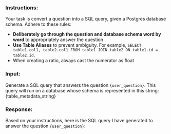 ### Instructions:
Your task is convert a question into a SQL query, given a Postgres database schema.
Adhere to these rules:
- **Deliberately go through the question and database schema word by word** to appropriately answer the question
- **Use Table Aliases** to prevent ambiguity. For example, `SELECT table1.col1, table2.col1 FROM table1 JOIN table2 ON table1.id = table2.id`.
- When creating a ratio, always cast the numerator as float

### Input:
Generate a SQL query that answers the question `{user_question}`.
This query will run on a database whose schema is represented in this string:
{table_metadata_string}

### Response:
Based on your instructions, here is the SQL query I have generated to answer the question `{user_question}`:
```sql
